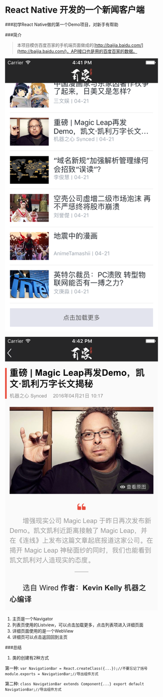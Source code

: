 # React Native 开发的一个新闻客户端

###初学React Native做的第一个Demo项目，对新手有帮助

###简介
> 本项目模仿百度百家的手机端页面做成的[http://baijia.baidu.com/](http://baijia.baidu.com/)，API接口也是用的百度百家的数据。

![](https://raw.githubusercontent.com/safetydoor/rn-news/master/images/image1.png)

![](https://raw.githubusercontent.com/safetydoor/rn-news/master/images/image2.png)


1. 主页是一个Navigator
2. 列表页使用的Listview，可以点击加载更多，点击列表项进入详细页面
3. 详细页面使用的是一个WebView
4. 详细页可以点击返回回到主页


###总结
1. 类的创建有2种方式

第一种:
`
var NavigationBar = React.createClass({...});//不要忘记了括号
module.exports = NavigationBar;//导出组件方式
`

第二种:
`
class NavigationBar extends Component{...}
export default NavigationBar;//导出组件方式
`
